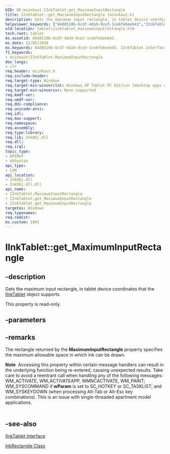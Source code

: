 ```yaml
---
UID: NF:msinkaut.IInkTablet.get_MaximumInputRectangle
title: IInkTablet::get_MaximumInputRectangle (msinkaut.h)
description: Gets the maximum input rectangle, in tablet device coordinates that the IInkTablet object supports.helpviewer_keywords: ["84d8518b-6cd7-4da9-9ce3-1ce6fe6eeb43","IInkTablet interface [Tablet PC]","MaximumInputRectangle property","IInkTablet.MaximumInputRectangle","IInkTablet.get_MaximumInputRectangle","IInkTablet::MaximumInputRectangle","IInkTablet::get_MaximumInputRectangle","MaximumInputRectangle property [Tablet PC]","MaximumInputRectangle property [Tablet PC]","IInkTablet interface","get_MaximumInputRectangle","msinkaut/IInkTablet::MaximumInputRectangle","msinkaut/IInkTablet::get_MaximumInputRectangle","tablet.iinktablet_maximuminputrectangle"]
old-location: tablet\iinktablet_maximuminputrectangle.htm
tech.root: tablet
ms.assetid: 84d8518b-6cd7-4da9-9ce3-1ce6fe6eeb43
ms.date: 12/05/2018
ms.keywords: 84d8518b-6cd7-4da9-9ce3-1ce6fe6eeb43, IInkTablet interface [Tablet PC],MaximumInputRectangle property, IInkTablet.MaximumInputRectangle, IInkTablet.get_MaximumInputRectangle, IInkTablet::MaximumInputRectangle, IInkTablet::get_MaximumInputRectangle, MaximumInputRectangle property [Tablet PC], MaximumInputRectangle property [Tablet PC],IInkTablet interface, get_MaximumInputRectangle, msinkaut/IInkTablet::MaximumInputRectangle, msinkaut/IInkTablet::get_MaximumInputRectangle, tablet.iinktablet_maximuminputrectangle
f1_keywords:
- msinkaut/IInkTablet.MaximumInputRectangle
dev_langs:
- c++
req.header: msinkaut.h
req.include-header: 
req.target-type: Windows
req.target-min-winverclnt: Windows XP Tablet PC Edition [desktop apps only]
req.target-min-winversvr: None supported
req.kmdf-ver: 
req.umdf-ver: 
req.ddi-compliance: 
req.unicode-ansi: 
req.idl: 
req.max-support: 
req.namespace: 
req.assembly: 
req.type-library: 
req.lib: InkObj.dll
req.dll: 
req.irql: 
topic_type:
- APIRef
- kbSyntax
api_type:
- COM
api_location:
- InkObj.dll
- InkObj.dll.dll
api_name:
- IInkTablet.MaximumInputRectangle
- IInkTablet.get_MaximumInputRectangle
- IInkTablet.get_MaximumInputRectangle
targetos: Windows
req.typenames: 
req.redist: 
ms.custom: 19H1
---
```


# IInkTablet::get_MaximumInputRectangle


## -description



Gets the maximum input rectangle, in tablet device coordinates that the <a href="https://docs.microsoft.com/windows/desktop/api/msinkaut/nn-msinkaut-iinktablet">IInkTablet</a> object supports.



This property is read-only.


## -parameters


## -remarks



The rectangle returned by the <b>MaximumInputRectangle</b> property specifies the maximum allowable space in which ink can be drawn.

<div class="alert"><b>Note</b>  Accessing this property within certain message handlers can result in the underlying function being re-entered, causing unexpected results. Take care to avoid a reentrant call when handling any of the following messages: WM_ACTIVATE, WM_ACTIVATEAPP, WMNCACTIVATE, WM_PAINT; WM_SYSCOMMAND if <b>wParam</b> is set to SC_HOTKEY or SC_TASKLIST; and WM_SYSKEYDOWN (when processing Alt-Tab or Alt-Esc key combinations). This is an issue with single-threaded apartment model applications.</div>
<div> </div>



## -see-also




<a href="https://docs.microsoft.com/windows/desktop/api/msinkaut/nn-msinkaut-iinktablet">IInkTablet Interface</a>



<a href="https://docs.microsoft.com/windows/desktop/tablet/inkrectangle-class">InkRectangle Class</a>
 

 

